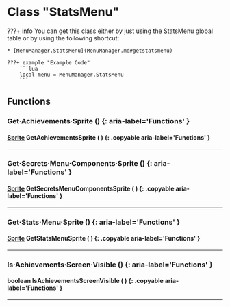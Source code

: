 # Class "StatsMenu"

???+ info
    You can get this class either by just using the StatsMenu global table or by using the following shortcut:

    * [MenuManager.StatsMenu](MenuManager.md#getstatsmenu)

    ???+ example "Example Code"
        ```lua
        local menu = MenuManager.StatsMenu
        ```
        
## Functions

### Get·Achievements·Sprite () {: aria-label='Functions' }
#### [Sprite](../Sprite.md) GetAchievementsSprite ( ) {: .copyable aria-label='Functions' }

___
### Get·Secrets·Menu·Components·Sprite () {: aria-label='Functions' }
#### [Sprite](../Sprite.md) GetSecretsMenuComponentsSprite ( ) {: .copyable aria-label='Functions' }

___
### Get·Stats·Menu·Sprite () {: aria-label='Functions' }
#### [Sprite](../Sprite.md) GetStatsMenuSprite ( ) {: .copyable aria-label='Functions' }

___
### Is·Achievements·Screen·Visible () {: aria-label='Functions' }
#### boolean IsAchievementsScreenVisible ( ) {: .copyable aria-label='Functions' }

___

